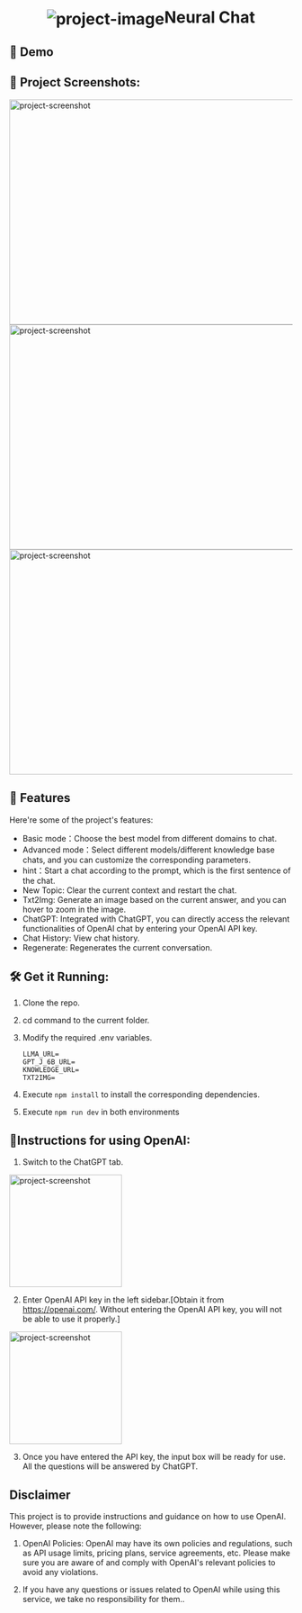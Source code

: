 <h1 align="center" id="title"><img align="center" src="./src/lib/assets/favicon.png" alt="project-image">Neural Chat</h1>

<h2>🚀 Demo</h2>

<h2>📸 Project Screenshots:</h2>

<img src="https://imgur.com/04qfWb8.png" alt="project-screenshot" width="800" height="400/">

<img src="https://imgur.com/yZ5AjWE.png" alt="project-screenshot" width="800" height="400/">

<img src="https://imgur.com/OgNJ0cM.png" alt="project-screenshot" width="800" height="400/">


<h2>🧐 Features</h2>

Here're some of the project's features:

- Basic mode：Choose the best model from different domains to chat.
- Advanced mode：Select different models/different knowledge base chats, and you can customize the corresponding parameters.
- hint：Start a chat according to the prompt, which is the first sentence of the chat.
- New Topic: Clear the current context and restart the chat.
- Txt2Img: Generate an image based on the current answer, and you can hover to zoom in the image.
- ChatGPT: Integrated with ChatGPT, you can directly access the relevant functionalities of OpenAI chat by entering your OpenAI API key.
- Chat History: View chat history.
- Regenerate: Regenerates the current conversation.

<h2>🛠️ Get it Running:</h2>

1. Clone the repo.

2. cd command to the current folder.

3. Modify the required .env variables.
    ```
    LLMA_URL=
    GPT_J_6B_URL=
    KNOWLEDGE_URL=
    TXT2IMG=

    ```
4. Execute `npm install` to install the corresponding dependencies.

5. Execute `npm run dev` in both environments

<h2>📕Instructions for using OpenAI:</h2> 

1. Switch to the ChatGPT tab.
<img src="https://imgur.com/8hJW8hh.png" alt="project-screenshot" width="200" height="200/">

2. Enter OpenAI API key in the left sidebar.[Obtain it from https://openai.com/. Without entering the OpenAI API key, you will not be able to use it properly.]
<img src="https://imgur.com/Iu7CmSa.png" alt="project-screenshot" width="200" height="200/">

3. Once you have entered the API key, the input box will be ready for use. All the questions will be answered by ChatGPT.

<h2>Disclaimer</h2> 
This project is to provide instructions and guidance on how to use OpenAI. However, please note the following:

1. OpenAI Policies: OpenAI may have its own policies and regulations, such as API usage limits, pricing plans, service agreements, etc. Please make sure you are aware of and comply with OpenAI's relevant policies to avoid any violations.

2. If you have any questions or issues related to OpenAI while using this service, we take no responsibility for them..
